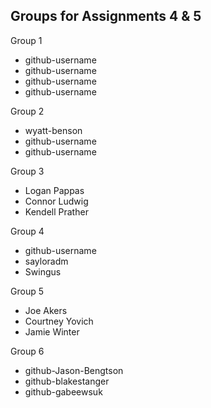 ## Groups for Assignments 4 & 5

Group 1
- github-username
- github-username
- github-username
- github-username

Group 2
- wyatt-benson
- github-username
- github-username

Group 3
- Logan Pappas
- Connor Ludwig 
- Kendell Prather

Group 4
- github-username
- sayloradm
- Swingus

Group 5
- Joe Akers
- Courtney Yovich
- Jamie Winter

Group 6
- github-Jason-Bengtson
- github-blakestanger
- github-gabeewsuk
